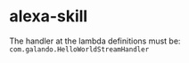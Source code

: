 # alexa-skill


The handler at the lambda definitions must be: `com.galando.HelloWorldStreamHandler`
